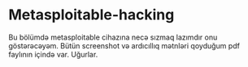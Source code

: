 # Metasploitable-hacking
Bu bölümdə metasploitable cihazına necə sızmaq lazımdır onu göstərəcəyəm. Bütün screenshot və ardıcıllıq mətnləri qoyduğum pdf faylının içində var. Uğurlar.
